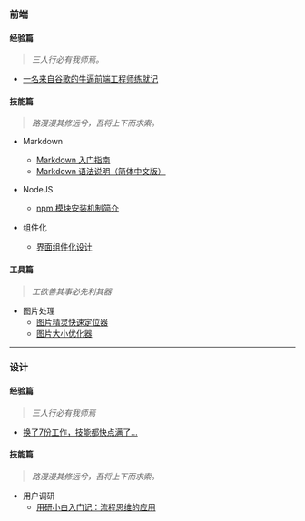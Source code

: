 ### 前端 ###

#### 经验篇
> _三人行必有我师焉。_

+ [一名来自谷歌的牛逼前端工程师练就记](http://www.tuicool.com/articles/ey6zEv "一名来自谷歌的牛逼前端工程师练就记")


#### 技能篇
> _路漫漫其修远兮，吾将上下而求索。_

+ Markdown
  + [Markdown 入门指南](http://www.jianshu.com/p/1e402922ee32 "Markdown 入门指南")
  + [Markdown 语法说明（简体中文版）](http://www.appinn.com/markdown/ "Markdown 语法说明（简体中文版）")

+ NodeJS
  + [npm 模块安装机制简介](http://mp.weixin.qq.com/s/f-toSMgFFHDsRHpU1CqrOw "npm 模块安装机制简介")

+ 组件化
  + [界面组件化设计](http://mp.weixin.qq.com/s/s9sIfHSPM4qAUcDPn6EWXw "界面组件化设计")
  
#### 工具篇
> _工欲善其事必先利其器_

+ 图片处理 
  + [图片精灵快速定位器](http://www.spritecow.com/ "图片精灵快速定位器")
  + [图片大小优化器](https://tinypng.com/ "图片大小优化器")
  
---

### 设计 ###

#### 经验篇
> _三人行必有我师焉_

+ [换了7份工作，技能都快点满了...](http://mp.weixin.qq.com/s/5Vqmks6N1fEtF5F7FPCPcA "换了7份工作，技能都快点满了...")


#### 技能篇
> _路漫漫其修远兮，吾将上下而求索。_

+ 用户调研
    + [用研小白入门记：流程思维的应用](http://mp.weixin.qq.com/s/DSuwi30919CPJmQh7B_VqQ "用研小白入门记：流程思维的应用")
